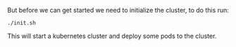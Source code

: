 But before we can get started we need to initialize the cluster, to do this run:

```
./init.sh
```

This will start a kubernetes cluster and deploy some pods to the cluster.
